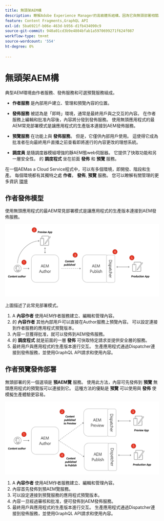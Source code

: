 ```yaml
---
title: 無頭架AEM構
description: 瞭解Adobe Experience Manager的高級體系結構，因為它與無頭部署相關。 瞭解AEM作者、預覽和發佈服務的角色以及建議的無頭應用程式部署模式。
feature: Content Fragments,GraphQL API
exl-id: 5ba6921f-b06e-463d-b956-d1fb434090c9
source-git-commit: 940a01cd3b9e4804bfab1a5970699271f624f087
workflow-type: tm+mt
source-wordcount: '554'
ht-degree: 0%

---
```


# 無頭架AEM構

典型AEM環境由作者服務、發佈服務和可選預覽服務組成。

* **作者服務** 是內部用戶建立、管理和預覽內容的位置。

* **發佈服務** 被認為是「即時」環境，通常是最終用戶與之交互的內容。 在作者服務上編輯和批准內容後，內容將分發到發佈服務。 使用無頭應用程式的最AEM常見部署模式是讓應用程式的生產版本連接到AEM發佈服務。

* **預覽服務** 在功能上與 **發佈服務**。 但是，它僅供內部用戶使用。 這使得它成為批准者在向最終用戶直播之前查看即將進行的內容更改的理想系統。

* **調度員** 是隨調度器模組增強的靜AEM態web伺服器。 它提供了快取功能和另一層安全性。 的 **調度程式** 坐在前面 **發佈** 和 **預覽** 服務。

在一個AEMas a Cloud Service程式中，可以有多個環境，即開發、階段和生產。 每個環境都有其獨特之處 **作者**。 **發佈**, **預覽** 服務。 您可以瞭解有關管理的更多資訊 [環境](/help/implementing/cloud-manager/manage-environments.md)

## 作者發佈模型

使用無頭應用程式的最AEM常見部署模式是讓應用程式的生產版本連接到AEM發佈服務。

![作者發佈體系結構](assets/autho-publish-architecture-diagram.png)

上圖描述了此常見部署模式。

1. A **內容作者** 使用AEM作者服務建立、編輯和管理內容。
1. 的 **內容作者** 其他內部用戶可以直接在Author服務上預覽內容。 可以設定連接到作者服務的應用程式預覽版本。
1. 內容一旦獲得批准，就可以發佈到AEM發佈服務。
1. 的 **調度程式** 就是前面的一層 **發佈** 可快取特定請求並提供安全層的服務。
1. 最終用戶與應用程式的生產版本進行交互。 生產應用程式通過Dispatcher連接到發佈服務，並使用GraphQL API請求和使用內容。

## 作者預覽發佈部署

無頭部署的另一個選項是 **預AEM覽** 服務。 使用此方法，內容可先發佈到 **預覽** 無頭應用程式的預覽版可以連接到它。 這種方法的優點是 **預覽** 可以使用與 **發佈** 使模擬生產體驗更容易。

![作者預覽和發佈體系結構](assets/author-preview-publish-architecture-diagram.png)

1. A **內容作者** 使用AEM作者服務建立、編輯和管理內容。
1. 內容首先發佈到預AEM覽服務。
1. 可以設定連接到預覽服務的應用程式預覽版本。
1. 內容一旦經過審核和批准，便可發佈到AEM發佈服務。
1. 最終用戶與應用程式的生產版本進行交互。 生產應用程式通過Dispatcher連接到發佈服務，並使用GraphQL API請求和使用內容。
